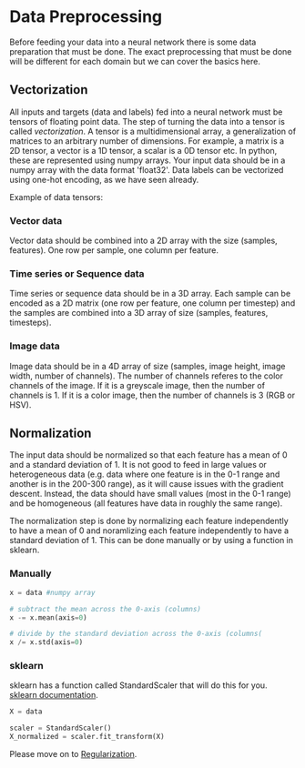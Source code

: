 # Data Preprocessing

Before feeding your data into a neural network there is some data preparation that must be done. The exact preprocessing that must be done will be different for each domain but we can cover the basics here. 

## Vectorization

All inputs and targets (data and labels) fed into a neural network must be tensors of floating point data. The step of turning the data into a tensor is called *vectorization*. A tensor is a multidimensional array, a generalization of matrices to an arbitrary number of dimensions. For example, a matrix is a 2D tensor, a vector is a 1D tensor, a scalar is a 0D tensor etc. In python, these are represented using numpy arrays. Your input data should be in a numpy array with the data format 'float32'. Data labels can be vectorized using one-hot encoding, as we have seen already. 

Example of data tensors:

### Vector data

Vector data should be combined into a 2D array with the size (samples, features). One row per sample, one column per feature.

### Time series or Sequence data

Time series or sequence data should be in a 3D array. Each sample can be encoded as a 2D matrix (one row per feature, one column per timestep) and the samples are combined into a 3D array of size (samples, features, timesteps). 

### Image data

Image data should be in a 4D array of size (samples, image height, image width, number of channels). The number of channels referes to the color channels of the image. If it is a greyscale image, then the number of channels is 1. If it is a color image, then the number of channels is 3 (RGB or HSV). 


## Normalization

The input data should be normalized so that each feature has a mean of 0 and a standard deviation of 1. It is not good to feed in large values or heterogeneous data (e.g. data where one feature is in the 0-1 range and another is in the 200-300 range), as it will cause issues with the gradient descent. Instead, the data should have small values (most in the 0-1 range) and be homogeneous (all features have data in roughly the same range). 

The normalization step is done by normalizing each feature independently to have a mean of 0 and noramlizing each feature independently to have a standard deviation of 1. This can be done manually or by using a function in sklearn.

### Manually
```python
x = data #numpy array

# subtract the mean across the 0-axis (columns)
x -= x.mean(axis=0)

# divide by the standard deviation across the 0-axis (columns(
x /= x.std(axis=0)
```

### sklearn
sklearn has a function called StandardScaler that will do this for you. [sklearn documentation](http://scikit-learn.org/stable/modules/generated/sklearn.preprocessing.StandardScaler.html).

```python
X = data 

scaler = StandardScaler()
X_normalized = scaler.fit_transform(X)
```


Please move on to [Regularization](https://github.com/kitchell/DeepLearningTutorial_LBspectrum/blob/master/Regularization.md).

